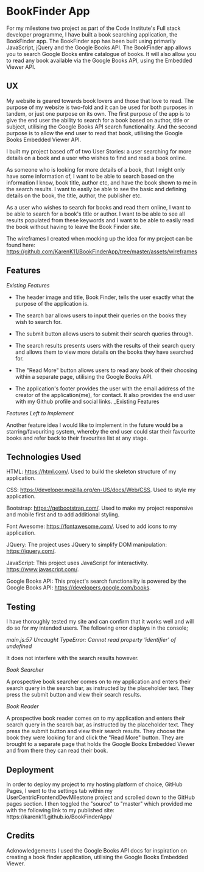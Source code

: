 <h1>BookFinder App</h1>

For my milestone two project as part of the Code Institute's Full stack developer programme, I have built a book searching application, the BookFinder app. The BookFinder app has been built using primarily JavaScript, jQuery and the Google Books API. The BookFinder app allows you to search Google Books entire catalogue of books. It will also allow you to read any book available via the Google Books API, using the Embedded Viewer API.

<h2>UX</h2>
My website is geared towards book lovers and those that love to read. The purpose of my website is two-fold and it can be used for both purposes in tandem, or just one purpose on its own. The first purpose of the app is to give the end user the ability to search for a book based on author, title or subject, utilising the Google Books API search functionality. And the second purpose is to allow the end user to read that book, utilising the Google Books Embedded Viewer API. 

I built my project based off of two User Stories: a user searching for more details on a book and a user who wishes to find and read a book online.

As someone who is looking for more details of a book, that I might only have some information of, I want to be able to search based on the information I know, book title, author etc, and have the book shown to me in the search results. I want to easily be able to see the basic and defining details on the book, the title, author, the publisher etc.

As a user who wishes to search for books and read them online, I want to be able to search for a book's title or author. I want to be able to see all results populated from these keywords and I want to be able to easily read the book without having to leave the Book Finder site. 

The wireframes I created when mocking up the idea for my project can be found here: https://github.com/KarenK11/BookFinderApp/tree/master/assets/wireframes

<h2>Features</h2>

_Existing Features_

- The header image and title, Book Finder, tells the user exactly what the purpose of the application is. 

- The search bar allows users to input their queries on the books they wish to search for.

- The submit button allows users to submit their search queries through.

- The search results presents users with the results of their search query and allows them to view more details on the books they have searched for. 

- The "Read More" button allows users to read any book of their choosing within a separate page, utilising the Google Books API.

- The application's footer provides the user with the email address of the creator of the application(me), for contact. It also provides the end user with my Github profile and social links. 
_Existing Features

_Features Left to Implement_

Another feature idea I would like to implement in the future would be a starring/favouriting system, whereby the end user could star their favourite books and refer back to their favourites list at any stage.

<h2>Technologies Used</h2>

HTML: https://html.com/. Used to build the skeleton structure of my application.

CSS: https://developer.mozilla.org/en-US/docs/Web/CSS. Used to style my application.

Bootstrap: https://getbootstrap.com/. Used to make my project responsive and mobile first and to add additional styling.

Font Awesome: https://fontawesome.com/. Used to add icons to my application. 

JQuery: The project uses JQuery to simplify DOM manipulation: https://jquery.com/.

JavaScript: This project uses JavaScript for interactivity. https://www.javascript.com/. 

Google Books API: This project's search functionality is powered by the Google Books API: https://developers.google.com/books.
  
<h2>Testing</h2>
I have thoroughly tested my site and can confirm that it works well and will do so for my intended users. The following error displays in the console;

_main.js:57 Uncaught TypeError: Cannot read property 'identifier' of undefined_

It does not interfere with the search results however. 

_Book Searcher_

A prospective book searcher comes on to my application and enters their search query in the search bar, as instructed by the placeholder text. They press the submit button and view their search results.

_Book Reader_

A prospective book reader comes on to my application and enters their search query in the search bar, as instructed by the placeholder text. They press the submit button and view their search results. They choose the book they were looking for and click the "Read More" button. They are brought to a separate page that holds the Google Books Embedded Viewer and from there they can read their book. 

<h2>Deployment</h2>
In order to deploy my project to my hosting platform of choice, GitHub Pages, I went to the settings tab within my UserCentricFrontendDevMilestone project and scrolled down to the GitHub pages section. I then toggled the "source" to "master" which provided me with the following link to my published site: https://karenk11.github.io/BookFinderApp/

<h2>Credits</h2>
Acknowledgements
I used the Google Books API docs for inspiration on creating a book finder application, utilising the Google Books Embedded Viewer. 


